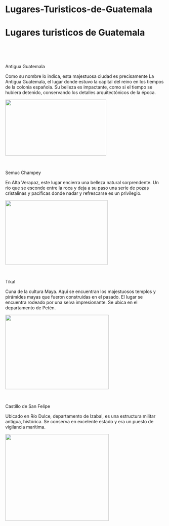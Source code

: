 # Lugares-Turisticos-de-Guatemala
<!DOCTYPE html PUBLIC "-//W3C//DTD XHTML 1.0 Transitional//EN" "http://www.w3.org/TR/xhtml1/DTD/xhtml1-transitional.dtd">
<html xmlns="http://www.w3.org/1999/xhtml">
<head>
<meta http-equiv="Content-Type" content="text/html; charset=utf-8" />
<title>Lugares turisticos de Guatemala</title>
<style type="text/css">
body {
	background-image: url(8520181915_159cc64cb6_o.jpg);
}
</style>
</head>

<body>
<h1> Lugares turisticos de Guatemala
</h1>
<p>&nbsp;</p>
<p>&nbsp;</p>
<p>Antigua Guatemala</p>
<p>Como su nombre lo indica, esta majestuosa ciudad es precisamente La Antigua Guatemala, el lugar donde estuvo la capital del reino en los tiempos de la colonia española. Su belleza es impactante, como si el tiempo se hubiera detenido, conservando los detalles arquitectónicos de la época.</p>
<p><img src="Antigua-Guatemala.jpg" width="319" height="176" /></p>
<p>&nbsp; </p>
<p>Semuc Champey</p>
<p>En Alta Verapaz, este lugar encierra una belleza natural sorprendente. Un río que se esconde entre la roca y deja a su paso una serie de pozas cristalinas y pacíficas donde nadar y refrescarse es un privilegio.</p>
<p><img src="pool-of-semuc-champey-alta-verapaz-guatemala_27963_600x450.jpg" width="324" height="202" /></p>
<p>&nbsp;</p>
<p>Tikal</p>
<p>Cuna de la cultura Maya. Aquí se encuentran los majestuosos templos y pirámides mayas que fueron construidas en el pasado. El lugar se encuentra rodeado por una selva impresionante. Se ubica en el departamento de Petén.</p>
<p><img src="4a604669-5758-4516-920a-b458f977926e.jpg" width="327" height="234" /></p>
<p>&nbsp;</p>
<p>Castillo de San Felipe</p>
<p>Ubicado en Río Dulce, departamento de Izabal, es una estructura militar antigua, histórica. Se conserva en excelente estado y era un puesto de vigilancia marítima.</p>
<p><img src="Viajar-castillo-San-Felipe-de-Lara.jpg" width="327" height="273" /></p>
<p>&nbsp;</p>
<h3>&nbsp;</h3>
<p>&nbsp;</p>
<p>&nbsp;</p>
<p>&nbsp;</p>
</body>
</html>
